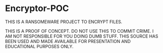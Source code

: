 # Encryptor-POC
THIS IS A RANSOMEWARE PROJECT TO ENCRYPT FILES.

THIS IS A PROOF OF CONCEPT. DO NOT USE THIS TO COMMIT CRIME. I AM NOT RESPONSIBLE FOR YOU DOING DUMB STUFF. THIS SOURCE HAS BEEN USED AND MADE AVAILABLE FOR PRESENTATION AND EDUCATIONAL PURPOSES ONLY.
